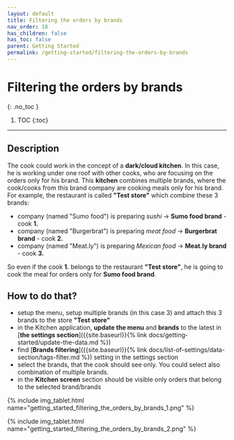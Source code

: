```yaml
---
layout: default
title: Filtering the orders by brands
nav_order: 10
has_children: false
has_toc: false
parent: Getting Started
permalink: /getting-started/filtering-the-orders-by-brands
---
```


# Filtering the orders by brands
{: .no_toc }

1. TOC
{:toc}

---

## Description
The cook could work in the concept of a **dark/cloud kitchen**. In this case, he is working under one roof with other cooks, who are focusing on the orders only for his brand. This **kitchen** combines multiple brands, where the cook/cooks from this brand company are cooking meals only for his brand. For example, the restaurant is called **"Test store"** which combine these 3 brands:
- company (named "Sumo food") is preparing _sushi_ -> **Sumo food brand** - cook **1.**
- company (named "Burgerbrat") is preparing _meat food_ -> **Burgerbrat brand** - cook **2.**
- company (named "Meat.ly") is preparing _Mexican food_ -> **Meat.ly brand** - cook **3.**

So even if the cook **1.** belongs to the restaurant **"Test store"**, he is going to cook the meal for orders only for **Sumo food brand**.

## How to do that?
- setup the menu, setup multiple brands (in this case 3) and attach this 3 brands to the store **"Test store"**
- in the Kitchen application, **update the menu** and **brands** to the latest in [**the settings section**]({{site.baseurl}}{% link docs/getting-started/update-the-data.md %})
- find [**Brands filtering**]({{site.baseurl}}{% link docs/list-of-settings/data-section/tags-filter.md %}) setting in the settings section
- select the brands, that the cook should see only. You could select also combination of multiple brands.
- in the **Kitchen screen** section should be visible only orders that belong to the selected brand/brands

{% include img_tablet.html name="getting_started_filtering_the_orders_by_brands_1.png" %}

{% include img_tablet.html name="getting_started_filtering_the_orders_by_brands_2.png" %}
